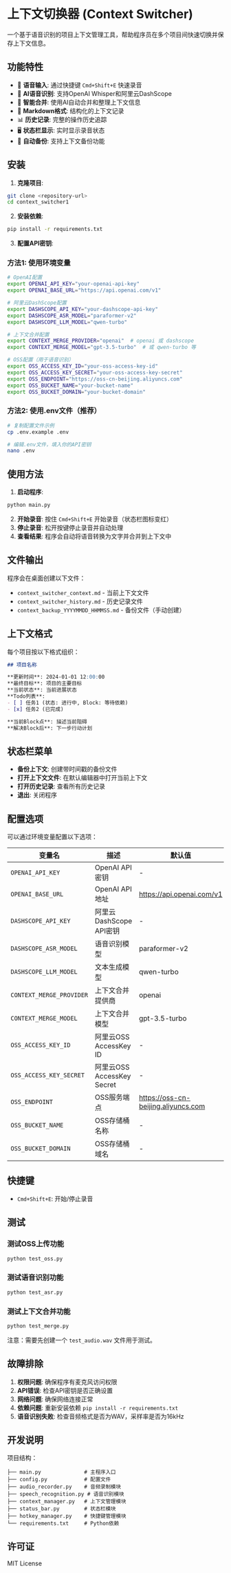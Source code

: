 # 上下文切换器 (Context Switcher)

一个基于语音识别的项目上下文管理工具，帮助程序员在多个项目间快速切换并保存上下文信息。

## 功能特性

- 🎤 **语音输入**: 通过快捷键 `Cmd+Shift+E` 快速录音
- 🤖 **AI语音识别**: 支持OpenAI Whisper和阿里云DashScope
- 🧠 **智能合并**: 使用AI自动合并和整理上下文信息
- 📝 **Markdown格式**: 结构化的上下文记录
- 📊 **历史记录**: 完整的操作历史追踪
- 🖥️ **状态栏显示**: 实时显示录音状态
- 💾 **自动备份**: 支持上下文备份功能

## 安装

1. **克隆项目**:
```bash
git clone <repository-url>
cd context_switcher1
```

2. **安装依赖**:
```bash
pip install -r requirements.txt
```

3. **配置API密钥**:

### 方法1: 使用环境变量
```bash
# OpenAI配置
export OPENAI_API_KEY="your-openai-api-key"
export OPENAI_BASE_URL="https://api.openai.com/v1"

# 阿里云DashScope配置
export DASHSCOPE_API_KEY="your-dashscope-api-key"
export DASHSCOPE_ASR_MODEL="paraformer-v2"
export DASHSCOPE_LLM_MODEL="qwen-turbo"

# 上下文合并配置
export CONTEXT_MERGE_PROVIDER="openai"  # openai 或 dashscope
export CONTEXT_MERGE_MODEL="gpt-3.5-turbo"  # 或 qwen-turbo 等

# OSS配置（用于语音识别）
export OSS_ACCESS_KEY_ID="your-oss-access-key-id"
export OSS_ACCESS_KEY_SECRET="your-oss-access-key-secret"
export OSS_ENDPOINT="https://oss-cn-beijing.aliyuncs.com"
export OSS_BUCKET_NAME="your-bucket-name"
export OSS_BUCKET_DOMAIN="your-bucket-domain"
```

### 方法2: 使用.env文件（推荐）
```bash
# 复制配置文件示例
cp .env.example .env

# 编辑.env文件，填入你的API密钥
nano .env
```

## 使用方法

1. **启动程序**:
```bash
python main.py
```

2. **开始录音**: 按住 `Cmd+Shift+E` 开始录音（状态栏图标变红）
3. **停止录音**: 松开按键停止录音并自动处理
4. **查看结果**: 程序会自动将语音转换为文字并合并到上下文中

## 文件输出

程序会在桌面创建以下文件：

- `context_switcher_context.md` - 当前上下文文件
- `context_switcher_history.md` - 历史记录文件
- `context_backup_YYYYMMDD_HHMMSS.md` - 备份文件（手动创建）

## 上下文格式

每个项目按以下格式组织：

```markdown
## 项目名称

**更新时间**: 2024-01-01 12:00:00
**最终目标**: 项目的主要目标
**当前状态**: 当前进展状态
**Todo列表**:
- [ ] 任务1 (状态: 进行中, Block: 等待依赖)
- [x] 任务2 (已完成)

**当前Block点**: 描述当前阻碍
**解决Block后**: 下一步行动计划
```

## 状态栏菜单

- **备份上下文**: 创建带时间戳的备份文件
- **打开上下文文件**: 在默认编辑器中打开当前上下文
- **打开历史记录**: 查看所有历史记录
- **退出**: 关闭程序

## 配置选项

可以通过环境变量配置以下选项：

| 变量名 | 描述 | 默认值 |
|--------|------|--------|
| `OPENAI_API_KEY` | OpenAI API密钥 | - |
| `OPENAI_BASE_URL` | OpenAI API地址 | https://api.openai.com/v1 |
| `DASHSCOPE_API_KEY` | 阿里云DashScope API密钥 | - |
| `DASHSCOPE_ASR_MODEL` | 语音识别模型 | paraformer-v2 |
| `DASHSCOPE_LLM_MODEL` | 文本生成模型 | qwen-turbo |
| `CONTEXT_MERGE_PROVIDER` | 上下文合并提供商 | openai |
| `CONTEXT_MERGE_MODEL` | 上下文合并模型 | gpt-3.5-turbo |
| `OSS_ACCESS_KEY_ID` | 阿里云OSS AccessKey ID | - |
| `OSS_ACCESS_KEY_SECRET` | 阿里云OSS AccessKey Secret | - |
| `OSS_ENDPOINT` | OSS服务端点 | https://oss-cn-beijing.aliyuncs.com |
| `OSS_BUCKET_NAME` | OSS存储桶名称 | - |
| `OSS_BUCKET_DOMAIN` | OSS存储桶域名 | - |

## 快捷键

- `Cmd+Shift+E`: 开始/停止录音

## 测试

### 测试OSS上传功能
```bash
python test_oss.py
```

### 测试语音识别功能
```bash
python test_asr.py
```

### 测试上下文合并功能
```bash
python test_merge.py
```

注意：需要先创建一个 `test_audio.wav` 文件用于测试。

## 故障排除

1. **权限问题**: 确保程序有麦克风访问权限
2. **API错误**: 检查API密钥是否正确设置
3. **网络问题**: 确保网络连接正常
4. **依赖问题**: 重新安装依赖 `pip install -r requirements.txt`
5. **语音识别失败**: 检查音频格式是否为WAV，采样率是否为16kHz

## 开发说明

项目结构：
```
├── main.py              # 主程序入口
├── config.py            # 配置文件
├── audio_recorder.py    # 音频录制模块
├── speech_recognition.py # 语音识别模块
├── context_manager.py   # 上下文管理模块
├── status_bar.py        # 状态栏模块
├── hotkey_manager.py    # 快捷键管理模块
└── requirements.txt     # Python依赖
```

## 许可证

MIT License 